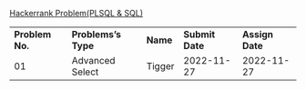 <!-- Output copied to clipboard! -->

<!-- Yay, no errors, warnings, or alerts! -->

<span style="text-decoration:underline;">Hackerrank Problem(PLSQL & SQL) </span>


<table>
  <tr>
   <td><strong>Problem No.</strong>
   </td>
   <td><strong>Problems’s Type</strong>
   </td>
   <td><strong>Name</strong>
   </td>
   <td><strong>Submit Date</strong>
   </td>
   <td><strong>Assign Date</strong>
   </td>
  </tr>
  <tr>
   <td>01
   </td>
   <td>Advanced Select
   </td>
   <td>Tigger
   </td>
   <td>2022-11-27
   </td>
   <td>2022-11-27
   </td>
  </tr>
</table>


